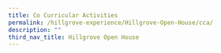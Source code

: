 ```yaml
---
title: Co Curricular Activities
permalink: /hillgrove-experience/Hillgrove-Open-House/cca/
description: ""
third_nav_title: Hillgrove Open House
---
```

